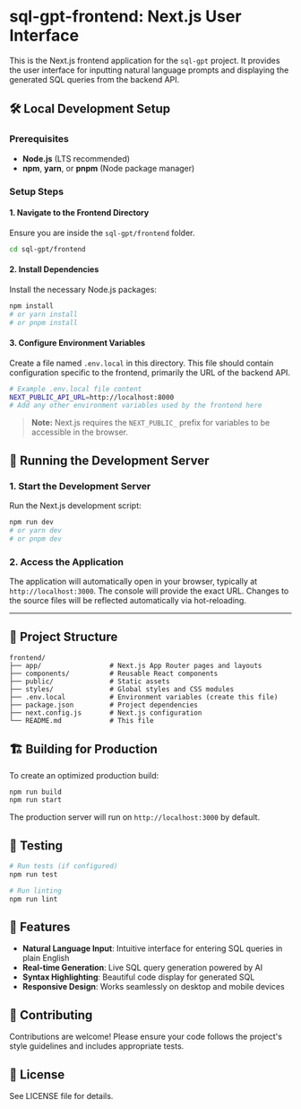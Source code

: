 # sql-gpt-frontend: Next.js User Interface

This is the Next.js frontend application for the `sql-gpt` project. It provides the user interface for inputting natural language prompts and displaying the generated SQL queries from the backend API.

## 🛠️ Local Development Setup

### Prerequisites

- **Node.js** (LTS recommended)
- **npm**, **yarn**, or **pnpm** (Node package manager)

### Setup Steps

#### 1. Navigate to the Frontend Directory

Ensure you are inside the `sql-gpt/frontend` folder.

```bash
cd sql-gpt/frontend
```

#### 2. Install Dependencies

Install the necessary Node.js packages:

```bash
npm install
# or yarn install
# or pnpm install
```

#### 3. Configure Environment Variables

Create a file named `.env.local` in this directory. This file should contain configuration specific to the frontend, primarily the URL of the backend API.

```bash
# Example .env.local file content
NEXT_PUBLIC_API_URL=http://localhost:8000
# Add any other environment variables used by the frontend here
```

> **Note:** Next.js requires the `NEXT_PUBLIC_` prefix for variables to be accessible in the browser.

## 🏃 Running the Development Server

### 1. Start the Development Server

Run the Next.js development script:

```bash
npm run dev
# or yarn dev
# or pnpm dev
```

### 2. Access the Application

The application will automatically open in your browser, typically at `http://localhost:3000`. The console will provide the exact URL. Changes to the source files will be reflected automatically via hot-reloading.

---

## 📁 Project Structure

```
frontend/
├── app/                 # Next.js App Router pages and layouts
├── components/          # Reusable React components
├── public/              # Static assets
├── styles/              # Global styles and CSS modules
├── .env.local           # Environment variables (create this file)
├── package.json         # Project dependencies
├── next.config.js       # Next.js configuration
└── README.md            # This file
```

## 🏗️ Building for Production

To create an optimized production build:

```bash
npm run build
npm run start
```

The production server will run on `http://localhost:3000` by default.

## 🧪 Testing

```bash
# Run tests (if configured)
npm run test

# Run linting
npm run lint
```

## 🎨 Features

- **Natural Language Input**: Intuitive interface for entering SQL queries in plain English
- **Real-time Generation**: Live SQL query generation powered by AI
- **Syntax Highlighting**: Beautiful code display for generated SQL
- **Responsive Design**: Works seamlessly on desktop and mobile devices

## 🤝 Contributing

Contributions are welcome! Please ensure your code follows the project's style guidelines and includes appropriate tests.

## 📄 License

See LICENSE file for details.
